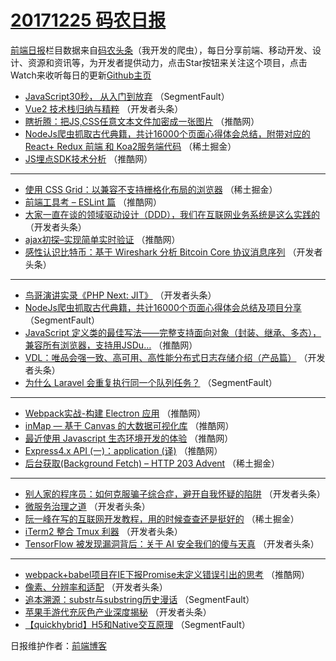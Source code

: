 # [20171225 码农日报](http://hao.caibaojian.com/date/2017/12/25)

[前端日报](http://caibaojian.com/c/news)栏目数据来自[码农头条](http://hao.caibaojian.com/)（我开发的爬虫），每日分享前端、移动开发、设计、资源和资讯等，为开发者提供动力，点击Star按钮来关注这个项目，点击Watch来收听每日的更新[Github主页](https://github.com/kujian/frontendDaily)
* [JavaScript30秒， 从入门到放弃](http://hao.caibaojian.com/60624.html) （SegmentFault）
* [Vue2 技术栈归纳与精粹](http://hao.caibaojian.com/60598.html) （开发者头条）
* [瞎折腾：把JS,CSS任意文本文件加密成一张图片](http://hao.caibaojian.com/60637.html) （推酷网）
* [NodeJs爬虫抓取古代典籍，共计16000个页面心得体会总结，附带对应的React+ Redux 前端 和 Koa2服务端代码](http://hao.caibaojian.com/60650.html) （稀土掘金）
* [JS埋点SDK技术分析](http://hao.caibaojian.com/60636.html) （推酷网）

***
* [使用 CSS Grid：以兼容不支持栅格化布局的浏览器](http://hao.caibaojian.com/60651.html) （稀土掘金）
* [前端工具考 &#8211; ESLint 篇](http://hao.caibaojian.com/60638.html) （推酷网）
* [大家一直在谈的领域驱动设计（DDD），我们在互联网业务系统是这么实践的](http://hao.caibaojian.com/60597.html) （开发者头条）
* [ajax初探&#8211;实现简单实时验证](http://hao.caibaojian.com/60640.html) （推酷网）
* [感性认识比特币：基于 Wireshark 分析 Bitcoin Core 协议消息序列](http://hao.caibaojian.com/60601.html) （开发者头条）

***
* [鸟哥演讲实录《PHP Next: JIT》](http://hao.caibaojian.com/60603.html) （开发者头条）
* [NodeJs爬虫抓取古代典籍，共计16000个页面心得体会总结及项目分享](http://hao.caibaojian.com/60620.html) （SegmentFault）
* [JavaScript 定义类的最佳写法——完整支持面向对象（封装、继承、多态），兼容所有浏览器，支持用JSDu&#8230;](http://hao.caibaojian.com/60635.html) （推酷网）
* [VDL：唯品会强一致、高可用、高性能分布式日志存储介绍（产品篇）](http://hao.caibaojian.com/60605.html) （开发者头条）
* [为什么 Laravel 会重复执行同一个队列任务？](http://hao.caibaojian.com/60621.html) （SegmentFault）

***
* [Webpack实战-构建 Electron 应用](http://hao.caibaojian.com/60641.html) （推酷网）
* [inMap — 基于 Canvas 的大数据可视化库](http://hao.caibaojian.com/60642.html) （推酷网）
* [最近使用 Javascript 生态环境开发的体验](http://hao.caibaojian.com/60643.html) （推酷网）
* [Express4.x API (一)：application (译)](http://hao.caibaojian.com/60634.html) （推酷网）
* [后台获取(Background Fetch) &#8211; HTTP 203 Advent](http://hao.caibaojian.com/60649.html) （稀土掘金）

***
* [别人家的程序员：如何克服骗子综合症，避开自我怀疑的陷阱](http://hao.caibaojian.com/60604.html) （开发者头条）
* [微服务治理之道](http://hao.caibaojian.com/60606.html) （开发者头条）
* [阮一峰在写的互联网开发教程，用的时候查查还是挺好的](http://hao.caibaojian.com/60652.html) （稀土掘金）
* [iTerm2 整合 Tmux 利器](http://hao.caibaojian.com/60609.html) （开发者头条）
* [TensorFlow 被发现漏洞背后：关于 AI 安全我们的傻与天真](http://hao.caibaojian.com/60610.html) （开发者头条）

***
* [webpack+babel项目在IE下报Promise未定义错误引出的思考](http://hao.caibaojian.com/60639.html) （推酷网）
* [像素、分辨率和适配](http://hao.caibaojian.com/60599.html) （开发者头条）
* [追本溯源：substr与substring历史漫话](http://hao.caibaojian.com/60622.html) （SegmentFault）
* [苹果手游代充灰色产业深度揭秘](http://hao.caibaojian.com/60600.html) （开发者头条）
* [【quickhybrid】H5和Native交互原理](http://hao.caibaojian.com/60623.html) （SegmentFault）

日报维护作者：[前端博客](http://caibaojian.com/) 